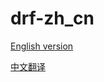 # drf-zh_cn

[English version](https://cs.stanford.edu/~matei/papers/2011/nsdi_drf.pdf)

[中文翻译](https://github.com/ityuhui/drf-zh_cn/blob/main/drf-zh_cn.md)
